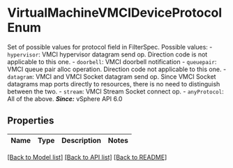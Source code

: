 # VirtualMachineVMCIDeviceProtocolEnum

Set of possible values for protocol field in FilterSpec.  Possible values: - `hypervisor`: VMCI hypervisor datagram send op.      Direction code is not applicable to this one. - `doorbell`: VMCI doorbell notification - `queuepair`: VMCI queue pair alloc operation.      Direction code not applicable to this one. - `datagram`: VMCI and VMCI Socket datagram send op.      Since VMCI Socket datagrams map ports directly to resources,   there is no need to distinguish between the two. - `stream`: VMCI Stream Socket connect op. - `anyProtocol`: All of the above.    ***Since:*** vSphere API 6.0 

## Properties
Name | Type | Description | Notes
------------ | ------------- | ------------- | -------------

[[Back to Model list]](../README.md#documentation-for-models) [[Back to API list]](../README.md#documentation-for-api-endpoints) [[Back to README]](../README.md)


